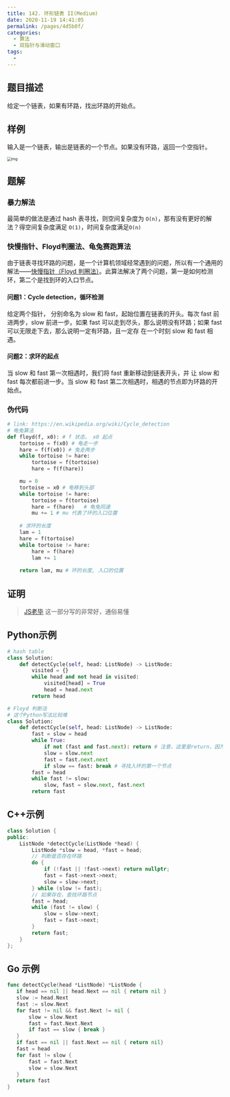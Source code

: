 ```yaml
---
title: 142. 环形链表 II(Medium)
date: 2020-11-19 14:41:05
permalink: /pages/4d5b0f/
categories: 
  - 算法
  - 双指针与滑动窗口
tags: 
  - 
---
```


## 题目描述

给定一个链表，如果有环路，找出环路的开始点。

## 样例

输入是一个链表，输出是链表的一个节点。如果没有环路，返回一个空指针。

<img src="https://assets.leetcode-cn.com/aliyun-lc-upload/uploads/2018/12/07/circularlinkedlist.png" alt="img" style="zoom: 60%;" />

## 题解

### 暴力解法

最简单的做法是通过 hash 表寻找，则空间复杂度为 `O(n)`，那有没有更好的解法？得空间复杂度满足 `O(1)`，时间复杂度满足`O(n)`

### 快慢指针、Floyd判圈法、龟兔赛跑算法

由于链表寻找环路的问题，是一个计算机领域经常遇到的问题，所以有一个通用的解法——[快慢指针（Floyd 判圈法）](https://en.wikipedia.org/wiki/Cycle_detection)。此算法解决了两个问题，第一是如何检测环，第二个是找到环的入口节点。

#### 问题1：Cycle detection，循环检测

给定两个指针， 分别命名为 slow 和 fast，起始位置在链表的开头。每次 fast 前进两步，slow 前进一步。如果 fast 可以走到尽头，那么说明没有环路；如果 fast 可以无限走下去，那么说明一定有环路，且一定存 在一个时刻 slow 和 fast 相遇。

#### 问题2：求环的起点

当 slow 和 fast 第一次相遇时，我们将 fast 重新移动到链表开头，并 让 slow 和 fast 每次都前进一步。当 slow 和 fast 第二次相遇时，相遇的节点即为环路的开始点。

### 伪代码

```python
# link: https://en.wikipedia.org/wiki/Cycle_detection
# 龟兔算法
def floyd(f, x0): # f 状态， x0 起点
    tortoise = f(x0) # 龟走一步
    hare = f(f(x0)) # 兔走两步
    while tortoise != hare:
        tortoise = f(tortoise)
        hare = f(f(hare))

    mu = 0 
    tortoise = x0 # 龟移到头部
    while tortoise != hare: 
        tortoise = f(tortoise)
        hare = f(hare)   # 龟兔同速
        mu += 1 # mu 代表了环的入口位置
 
    # 求环的长度
    lam = 1
    hare = f(tortoise)
    while tortoise != hare:
        hare = f(hare)
        lam += 1
 
    return lam, mu # 环的长度, 入口的位置
```

## 证明

> [JS老毕](https://www.bilibili.com/video/BV1wA411b7qZ?p=25) 这一部分写的非常好，通俗易懂

## Python示例

```python
# hash table 
class Solution:
    def detectCycle(self, head: ListNode) -> ListNode:
        visited = {}
        while head and not head in visited:
            visited[head] = True
            head = head.next 
        return head

# Floyd 判断法
# 这个Python写法比较难
class Solution:
    def detectCycle(self, head: ListNode) -> ListNode:
        fast = slow = head 
        while True:
            if not (fast and fast.next): return # 注意，这里是return，因为没有环
            slow = slow.next 
            fast = fast.next.next
            if slow == fast: break # 寻找入环的第一个节点
        fast = head 
        while fast != slow:
            slow, fast = slow.next, fast.next
        return fast  
```



## C++示例

```C++
class Solution {
public:
    ListNode *detectCycle(ListNode *head) {
        ListNode *slow = head, *fast = head;
        // 判断是否存在环路
        do {
            if (!fast || !fast->next) return nullptr;
            fast = fast->next->next;
            slow = slow->next;
        } while (slow != fast);
        // 如果存在，查找环路节点
        fast = head;
        while (fast != slow) {
            slow = slow->next;
            fast = fast->next;
        }
        return fast;
    }
};
```



## Go 示例

```go
func detectCycle(head *ListNode) *ListNode {
   if head == nil || head.Next == nil { return nil } 
   slow := head.Next 
   fast := slow.Next
   for fast != nil && fast.Next != nil {
       slow = slow.Next
       fast = fast.Next.Next 
       if fast == slow { break }
   }
   if fast == nil || fast.Next == nil { return nil}
   fast = head 
   for fast != slow {
       fast = fast.Next
       slow = slow.Next
   }
   return fast 
}
```

